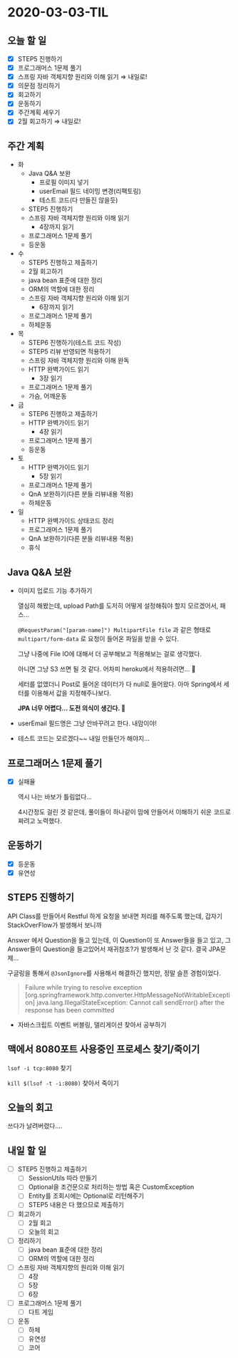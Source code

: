 # 2020-03-03-TIL

## 오늘 할 일

- [x] STEP5 진행하기
- [x] 프로그래머스 1문제 풀기
- [x] 스프링 자바 객체지향 원리와 이해 읽기 ⇒ 내일로!
- [x] 의문점 정리하기
- [x] 회고하기
- [x] 운동하기
- [x] 주간계획 세우기
- [x] 2월 회고하기 ⇒ 내일로!

## 주간 계획

- 화
  - Java Q&A 보완
    - 프로필 이미지 넣기
    - userEmail 필드 네이밍 변경(리팩토링)
    - 테스트 코드(다 만들진 않을듯)
  - STEP5 진행하기
  - 스프링 자바 객체지향 원리와 이해 읽기
    - 4장까지 읽기
  - 프로그래머스 1문제 풀기
  - 등운동
- 수
  - STEP5 진행하고 제출하기
  - 2월 회고하기
  - java bean 표준에 대한 정리
  - ORM의 역할에 대한 정리
  - 스프링 자바 객체지향 원리와 이해 읽기
    - 6장까지 읽기
  - 프로그래머스 1문제 풀기
  - 하체운동
- 목
  - STEP6 진행하기(테스트 코드 작성)
  - STEP5 리뷰 반영되면 적용하기
  - 스프링 자바 객체지향 원리와 이해 완독
  - HTTP 완벽가이드 읽기
    - 3장 읽기
  - 프로그래머스 1문제 풀기
  - 가슴, 어깨운동
- 금
  - STEP6 진행하고 제출하기
  - HTTP 완벽가이드 읽기
    - 4장 읽기
  - 프로그래머스 1문제 풀기
  - 등운동
- 토
  - HTTP 완벽가이드 읽기
    - 5장 읽기
  - 프로그래머스 1문제 풀기
  - QnA 보완하기(다른 분들 리뷰내용 적용)
  - 하체운동
- 일
  - HTTP 완벽가이드 상태코드 정리
  - 프로그래머스 1문제 풀기
  - QnA 보완하기(다른 분들 리뷰내용 적용)
  - 휴식

## Java Q&A 보완

- 이미지 업로드 기능 추가하기

  열심히 해봤는데, upload Path를 도저히 어떻게 설정해줘야 할지 모르겠어서, 패스...

  `@RequestParam("[param-name]") MultipartFile file` 과 같은 형태로 `multipart/form-data` 로 요청이 들어온 파일을 받을 수 있다.

  그냥 나중에 File IO에 대해서 더 공부해보고 적용해보는 걸로 생각했다.

  아니면 그냥 S3 쓰면 될 것 같다. 어차피 heroku에서 적용하려면... 🥺

  세터를 없앴더니 Post로 들어온 데이터가 다 null로 들어왔다. 아마 Spring에서 세터를 이용해서 값을 지정해주나보다.

  **JPA 너무 어렵다... 도전 의식이 생긴다. 🤥**

- userEmail 필드명은 그냥 안바꾸려고 한다. 내맘이야!

- 테스트 코드는 모르겠다~~ 내일 만들던가 해야지...

## 프로그래머스 1문제 풀기

- [x] 실패율

  역시 나는 바보가 틀림없다...

  4시간정도 걸린 것 같은데, 풀이들이 하나같이 맘에 안들어서 이해하기 쉬운 코드로 짜려고 노력했다.

## 운동하기

- [x] 등운동
- [x] 유연성

## STEP5 진행하기

API Class를 만들어서 Restful 하게 요청을 보내면 처리를 해주도록 했는데, 갑자기 StackOverFlow가 발생해서 보니까

Answer 에서 Question을 들고 있는데, 이 Question이 또 Answer들을 들고 있고, 그 Answer들이 Question을 들고있어서 재귀참조?가 발생해서 난 것 같다. 결국 JPA문제...

구글링을 통해서 `@JsonIgnore`를 사용해서 해결하긴 했지만, 정말 슬픈 경험이었다.

> Failure while trying to resolve exception [org.springframework.http.converter.HttpMessageNotWritableException] java.lang.IllegalStateException: Cannot call sendError() after the response has been committed

- 자바스크립트 이벤트 버블링, 델리게이션 찾아서 공부하기

## 맥에서 8080포트 사용중인 프로세스 찾기/죽이기

`lsof -i tcp:8080` 찾기

`kill $(lsof -t -i:8080)` 찾아서 죽이기

## 오늘의 회고

쓰다가 날려버렸다....

## 내일 할 일

- [ ] STEP5 진행하고 제출하기
  - [ ] SessionUtils 따라 만들기
  - [ ] Optional을 조건문으로 처리하는 방법 혹은 CustomException
  - [ ] Entity를 조회시에는 Optional로 리턴해주기
  - [ ] STEP5 내용은 다 했으므로 제출하기
- [ ] 회고하기
  - [ ] 2월 회고
  - [ ] 오늘의 회고
- [ ] 정리하기
  - [ ] java bean 표준에 대한 정리
  - [ ] ORM의 역할에 대한 정리
- [ ] 스프링 자바 객체지향의 원리와 이해 읽기
  - [ ] 4장
  - [ ] 5장
  - [ ] 6장
- [ ] 프로그래머스 1문제 풀기
  - [ ] 다트 게임
- [ ] 운동
  - [ ] 하체
  - [ ] 유연성
  - [ ] 코어